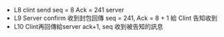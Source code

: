 - L8 clint send seq = 8 Ack = 241 server
- L9 Server confirm 收到封包回傳 seq = 241, Ack = 8 + 1 給 Clint 告知收到
- L10 Clint再回傳給server ack+1, seq 收到被告知的訊息
